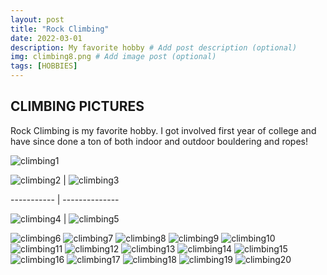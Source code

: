 ```yaml
---
layout: post
title: "Rock Climbing"
date: 2022-03-01
description: My favorite hobby # Add post description (optional)
img: climbing8.png # Add image post (optional)
tags: [HOBBIES]
---
```


## CLIMBING PICTURES
Rock Climbing is my favorite hobby. I got involved first year of college and have since done a ton of both indoor and outdoor bouldering and ropes!


![climbing1](http://natgrrl.github.io/assets/img/climbing1.JPG)


![climbing2](http://natgrrl.github.io/assets/img/climbing2.png) | ![climbing3](http://natgrrl.github.io/assets/img/climbing3.png)

----------- | -------------- 

![climbing4](http://natgrrl.github.io/assets/img/climbing4.png) | ![climbing5](http://natgrrl.github.io/assets/img/climbing5.png)

![climbing6](http://natgrrl.github.io/assets/img/climbing6.png)
![climbing7](http://natgrrl.github.io/assets/img/climbing7.png)
![climbing8](http://natgrrl.github.io/assets/img/climbing8.png)
![climbing9](http://natgrrl.github.io/assets/img/climbing9.png)
![climbing10](http://natgrrl.github.io/assets/img/climbing10.png)
![climbing11](http://natgrrl.github.io/assets/img/climbing11.png)
![climbing12](http://natgrrl.github.io/assets/img/climbing12.png)
![climbing13](http://natgrrl.github.io/assets/img/climbing13.png)
![climbing14](http://natgrrl.github.io/assets/img/climbing14.png)
![climbing15](http://natgrrl.github.io/assets/img/climbing15.png)
![climbing16](http://natgrrl.github.io/assets/img/climbing16.png)
![climbing17](http://natgrrl.github.io/assets/img/climbing17.png)
![climbing18](http://natgrrl.github.io/assets/img/climbing18.png)
![climbing19](http://natgrrl.github.io/assets/img/climbing19.png)
![climbing20](http://natgrrl.github.io/assets/img/climbing20.png)
